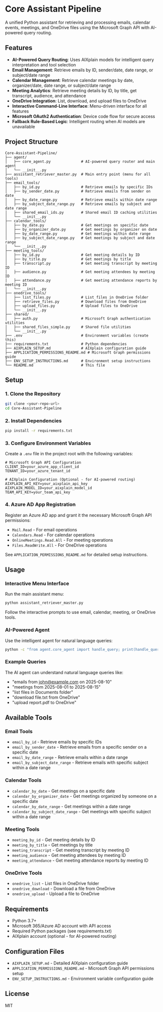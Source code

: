 # Core Assistant Pipeline

A unified Python assistant for retrieving and processing emails, calendar events, meetings, and OneDrive files using the Microsoft Graph API with AI-powered query routing.

## Features

- **AI-Powered Query Routing**: Uses AIXplain models for intelligent query interpretation and tool selection
- **Email Management**: Retrieve emails by ID, sender/date, date range, or subject/date range
- **Calendar Management**: Retrieve calendar meetings by date, organizer/date, date range, or subject/date range
- **Meeting Analytics**: Retrieve meeting details by ID, by title, get transcript, audience, and attendance
- **OneDrive Integration**: List, download, and upload files to OneDrive
- **Interactive Command-Line Interface**: Menu-driven interface for all features
- **Microsoft OAuth2 Authentication**: Device code flow for secure access
- **Fallback Rule-Based Logic**: Intelligent routing when AI models are unavailable

## Project Structure

```
Core-Assistant-Pipeline/
├── agent/
│   ├── core_agent.py              # AI-powered query router and main agent
│   └── __init__.py
├── assistant_retriever_master.py  # Main entry point (menu for all tools)
├── email_tools/
│   ├── by_id.py                   # Retrieve emails by specific IDs
│   ├── by_sender_date.py          # Retrieve emails from sender on date
│   ├── by_date_range.py           # Retrieve emails within date range
│   ├── by_subject_date_range.py   # Retrieve emails by subject and date range
│   ├── shared_email_ids.py        # Shared email ID caching utilities
│   └── __init__.py
├── calendar_tools/
│   ├── by_date.py                 # Get meetings on specific date
│   ├── by_organizer_date.py       # Get meetings by organizer on date
│   ├── by_date_range.py           # Get meetings within date range
│   ├── by_subject_date_range.py   # Get meetings by subject and date range
│   └── __init__.py
├── meeting_tools/
│   ├── by_id.py                   # Get meeting details by ID
│   ├── by_title.py                # Get meetings by title
│   ├── transcript.py              # Get meeting transcript by meeting ID
│   ├── audience.py                # Get meeting attendees by meeting ID
│   ├── attendance.py              # Get meeting attendance reports by meeting ID
│   └── __init__.py
├── onedrive_tools/
│   ├── list_files.py              # List files in OneDrive folder
│   ├── retrieve_files.py          # Download files from OneDrive
│   ├── upload_files.py            # Upload files to OneDrive
│   └── __init__.py
├── shared/
│   ├── auth.py                    # Microsoft Graph authentication utilities
│   ├── shared_files_simple.py     # Shared file utilities
│   └── __init__.py
├── .env                           # Environment variables (create this)
├── requirements.txt               # Python dependencies
├── AIXPLAIN_SETUP.md              # AIXplain configuration guide
├── APPLICATION_PERMISSIONS_README.md # Microsoft Graph permissions guide
├── ENV_SETUP_INSTRUCTIONS.md      # Environment setup instructions
└── README.md                      # This file
```

## Setup

### 1. Clone the Repository
```bash
git clone <your-repo-url>
cd Core-Assistant-Pipeline
```

### 2. Install Dependencies
```bash
pip install -r requirements.txt
```

### 3. Configure Environment Variables
Create a `.env` file in the project root with the following variables:

```env
# Microsoft Graph API Configuration
CLIENT_ID=your_azure_app_client_id
TENANT_ID=your_azure_tenant_id

# AIXplain Configuration (Optional - for AI-powered routing)
AIXPLAIN_API_KEY=your_aixplain_api_key
AIXPLAIN_MODEL_ID=your_aixplain_model_id
TEAM_API_KEY=your_team_api_key
```

### 4. Azure AD App Registration
Register an Azure AD app and grant it the necessary Microsoft Graph API permissions:
- `Mail.Read` - For email operations
- `Calendars.Read` - For calendar operations  
- `OnlineMeetings.Read.All` - For meeting operations
- `Files.ReadWrite.All` - For OneDrive operations

See `APPLICATION_PERMISSIONS_README.md` for detailed setup instructions.

## Usage

### Interactive Menu Interface
Run the main assistant menu:
```bash
python assistant_retriever_master.py
```
Follow the interactive prompts to use email, calendar, meeting, or OneDrive tools.

### AI-Powered Agent
Use the intelligent agent for natural language queries:
```bash
python -c "from agent.core_agent import handle_query; print(handle_query('emails from john@example.com on 2025-08-10'))"
```

### Example Queries
The AI agent can understand natural language queries like:
- "emails from john@example.com on 2025-08-10"
- "meetings from 2025-08-01 to 2025-08-15"
- "list files in Documents folder"
- "download file.txt from OneDrive"
- "upload report.pdf to OneDrive"

## Available Tools

### Email Tools
- `email_by_id` - Retrieve emails by specific IDs
- `email_by_sender_date` - Retrieve emails from a specific sender on a specific date
- `email_by_date_range` - Retrieve emails within a date range
- `email_by_subject_date_range` - Retrieve emails with specific subject within a date range

### Calendar Tools
- `calendar_by_date` - Get meetings on a specific date
- `calendar_by_organizer_date` - Get meetings organized by someone on a specific date
- `calendar_by_date_range` - Get meetings within a date range
- `calendar_by_subject_date_range` - Get meetings with specific subject within a date range

### Meeting Tools
- `meeting_by_id` - Get meeting details by ID
- `meeting_by_title` - Get meetings by title
- `meeting_transcript` - Get meeting transcript by meeting ID
- `meeting_audience` - Get meeting attendees by meeting ID
- `meeting_attendance` - Get meeting attendance reports by meeting ID

### OneDrive Tools
- `onedrive_list` - List files in OneDrive folder
- `onedrive_download` - Download a file from OneDrive
- `onedrive_upload` - Upload a file to OneDrive

## Requirements
- Python 3.7+
- Microsoft 365/Azure AD account with API access
- Required Python packages (see requirements.txt)
- AIXplain account (optional - for AI-powered routing)

## Configuration Files

- `AIXPLAIN_SETUP.md` - Detailed AIXplain configuration guide
- `APPLICATION_PERMISSIONS_README.md` - Microsoft Graph API permissions setup
- `ENV_SETUP_INSTRUCTIONS.md` - Environment variable configuration guide

## License
MIT 